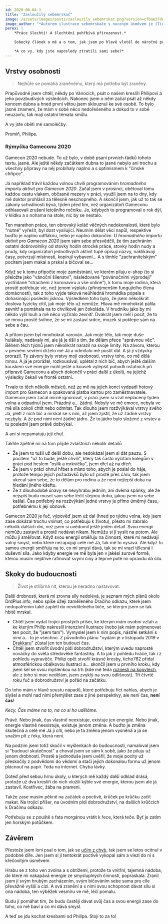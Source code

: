 ```yaml
---
id: 2020-06-04-1
title: "Zasloužilý sebemrskač"
image: /assets/images/posts/zaslouzily_sebemrskac.png?version=cfbae27ddaadbc8ecf0814f4b9e6e55d
image_author: "*Autorem ilustrace sebemrskače s nuceným úsměvem je [Ticho 762](https://www.facebook.com/ticho762). Děkuju!*"
perex: |
    *Práce šlechtí! A šlechtění pohřbívá přirozenost.*

    Sobecký článek o mě a o tom, jak jsem po hlavě vletěl do náročné práce, která nemá s DrdPlus.info nic společného a která zasypala mé Já. A tady z toho bylo půl roku ticha.

    *A co vy, kdy jste naposledy ztratili sami sebe?*
---
```


## Vrstvy osobnosti

> Nejhůře se pomáhá zraněnému, který má potřebu být zraněný.

Prapůvodně jsem chtěl, někdy po Vánocích, psát o našem kreslíři Philipovi a jeho povzbudivých výsledcích. Nakonec jsem o něm začal psát až někdy koncem dubna a hned první větou jsem sklouznul ke své osobě.
To bylo jasné znamení, že mám v sobě něco nedořešeného a dokud to v sobě neuzavřu, tak mají ostatní témata smůlu.

A vy jste oběti mé samoléčby.

Promiň, Philipe.

### Rýmyčka Gameconu 2020

Gamecon 2020 nebude. To už bylo, v době psaní prvních řádků tohoto textu, jasné. Ale ještě někdy začátkem dubna to jasné nebylo ani trochu a všechny přípravy na něj probíhaly naplno a s optimismem k "čínské chřipce".

Já například trávil každou volnou chvíli programováním *hromadného importu aktivit pro Gamecon 2020*. Začal jsem v prosinci, obětoval tomu každou cestu vlakem, občasné mezery v práci, využil jsem na to dny, kdy mě doktor prohlásil za tělesně neschopného. A skončil jsem, jak už to tak se zákony schválnosti bývá, týden před tím, než organizátoři Gameconu odhlasovali zrušení letošního ročníku.
Jo, kdybych to programoval o rok dýl, v klídku a s nohama na stole, nic by se nestalo.

Ten marathon práce, ten obrovský koláč věčných nedokonalostí, které bylo "nutné" vyřešit, byl dost vysilující. Neumím dělat věci napůl, respektive buďto je naplno odfláknu, nebo je naplno dokončím. U *hromadného importu aktivit pro Gamecon 2020* jsem sám sebe přesvědčil, že tím zachráním ostatní dobrovolníky od stovky hodin otrocké práce, stovky hodin nudy a prudy, kdy organizátoři jednotlivých aktivit tupě opisují názvy, naklikávají časy, potvrzují místnosti, kopírují vybavení... A s tímhle "zachranitelským" pocitem jsem makal a prskal a bičoval se...
 
 Když se k tomu připočte moje zaměstnání, ve kterém piluju e-shop (to si přeložte jako "vánoční šílenství", následované "povánočními výprodeji" vystřídané "strachem z koronaviru a vše online"), k tomu moje rodina, která prostě potřebuje víc, než jenom výplatu (přinejmenším fungujícího člena domácnosti), tak z toho vyjde taková neúhledná hromádka popela s dohasínající poslední jiskrou. 
Výsledkem toho bylo, že jsem několikrát doslova fyzicky cítil, jak moje tělo už nemůže. Hlava mě mnohokrát pálila zevnitř a pomáhala na to chvilkově jen čokoláda. V hrudníku jako by mi někdo vylil louh a mě něco vyžíralo zevnitř. Dvakrát jsem měl i pocit, že to se mnou prostě švihne, že se mi zastaví srdce, mozek si poklepe sám na sebe a čau.

A přitom jsem byl mnohokrát varován. Jak moje tělo, tak moje duše hulákaly, nadávaly mi, ale já je tišil s tím, že dělám přece "správnou věc". Během těch týdnů jsem několikrát narazil na svoje limity. Na závoru, kterou v pevném sevření drželo mé Já a odmítalo mě pustit dál. A já ji vždycky prorazil. Ty závory byly vrstvy mojí osobnosti, vrstvy toho, co mě dělá mnou. A já je prorážel, rozkousával, uplétal z nich bič, abych ještě dalším kouskem své energie mohl ještě o kousek vylepšit pohodlí ostatních při přípravě Gameconu a abych dokončil v práci další z úkolů, na jejichž výsledky čekali ve frontě ostatní.

Trvalo to těch několik měsíců, než ze mě na jejich konci vydpadl hotový import pro Gamecon a opakovaná platba kartou pro zaměstnavatele. Gamecon jsem začal mírně ignorovat, v práci jsem si vzal neplacený týden volna a odpadnul jsem. Prázdný a... žádný.
Nebyly ve mě emoce, nebyla ve mě síla cokoli chtít nebo odmítat. Tak dlouho jsem rozžvýkával vrstvy svého Já, pletl z nich bič a mrskal se s ním, až jsem zjistil, že už žádné vrstvy nezbyly. A že pod nimi není žádné jádro. Že to jádro bylo složené z vrstev a tu poslední jsem právě dožvýkal.

A ani si nepamatuju její chuť.

Takhle zpětně mi na tom přijde zvláštních několik detailů
- Že jsem to tušil už delší dobu, ale nedokázal jsem si dát pauzu. S pocitem "už to bude, ještě chvíli", který tak často vyčítám kolegům v práci pod heslem "oslík a mrkvička", jsem dřel až na dřeň.
- Že jsem v práci ohnul hřbet a místo toho, abych je poslal do háje, protože tempo jejich požadavků bylo už prostě přes čáru, tak jsem ukecal sám sebe, že to dělám pro rodinu a že není nejlepší doba na hledání jiného kšeftu.
- Že z dlouhodobé únavy se nevyhrabu jedním, ani dvěma spánky, ale že nejspíš budu muset sám sebe léčit stejnou dobu, jakou jsem na sebe kašlal. Čas potřebný na rozžvýkání jedné vrstvy je přímo úměrný času, potřebnému k její obnově.

Gamecon 2020 je fuč, výpověď jsem už dal (hned po týdnu volna, kdy jsem zase dokázal trochu vnímat, co potřebuju k životu), přesto mi zabralo několik dalších dní, než jsem si uvědomil ještě jeden detail. Svou energii nemůžu zastavit a prostě nedávat nikam. Nemůžu si jí syslit na potom. Ale můžu ji směřovat.
Když svou energii směřuju na činnosti, které mi nedávají valný smysl, nebo které nezapojují celé mé Já, tak mě to vysává. Ale když tu samou energii směřuju na to, co mi smysl dává, tak se mi vrací tělesná i duševní síla. Jako kdyby energie ve mě byla jen v jakési surové formě, kterou musím nejdříve rafinovat svými činy a teprve poté mi opravdu dá sílu.

## Skoky do budoucnosti

> Život je stříbrná nit, kterou je neradno nastavovat.

Další drobností, která mi zrovna síly nedolévá, je seznam mých plánů okolo DrdPlus.info, nebo spíše úžeji zaměřeného Dračího odkazu, které jsem nedopatřením také zapletl do neviditelného biče, se kterým jsem se tak hbitě mrskal.

- Chtěl jsem vydat trojici prostých příšer, ke kterým mám osobní vztah a ke kterým Philip nakreslil intenzivní ilustrace (nebo jak mám pojmenovat ten pocit, že "jsem tam"). Vymyslel jsem k nim popis, nástřel setkání s nimi a... to je všechno. Z původního plánu "vydám je v listopadu 2019 v [Drakkaru](https://drakkar.sk/)" zůstal jen ten budoucí čas.
- Chtěl jsem stvořit úvodní pidi dobrodružství, kterým uvedu naprosté nováčky do světa středověké fantastiky. A to jak z pohledu hráče, tak i z pohledu vypravěče. Philip opět stvořil krásné kresby, ticho762 přidal atmosférickou obálkovou ilustraci a... skončil jsem u prvního kroku, kdy jsem šel se svou myšlenkou na trh (kde mě teda [roznesli na kopytech](https://rpgforum.cz/forum/viewtopic.php?f=192&t=15361), ale z toho si moc nedělám, jsem zvyklý na svou odlišnost). Tři čtvrtě roku fuč a dobrodružství je pořád na začátku.

Do toho mám v hlavě soustu nápadů, které potřebuju říct nahlas, abych je slyšel a mohl nad nimi přemýšlet zase z jiné perspektivy, ale není čas, **není čas**!

*Kecy. Čas máme na to, na co si ho uděláme.*

Právě. Nebo jinak, čas vlastně neexistuje, existuje jen energiie. Nebo jinak, energie vlastně neexistuje, existuje jenom změna. A buďto je změna skutečná a celé mé Já ji cítí, nebo je ta změna jenom vysněná a já se snažím pít z řeky, která není.

Na podzim jsem totiž skočil v myšlenkách do budoucnosti, namaloval jsem si "budoucí skutečnost" a choval jsem se sám k sobě, jako že piluju už jenom drobnosti.
Prostě a jednoduše jsem uvěřil, že moje pocity už přeskočily z podvědomí do vědomí a stačí jejich dokonalou formu už jenom plácnout na papír. Teda na internet. Chyba lávky.

Doteď před sebou hrnu úkoly, u kterých mě každý další odklad drásá, protože už dva kreslíři do nich vložili kýble své energie, kterou jsem ale já zastavil. Kostřivec, žába na prameni.

Takže zase musím pěkně na začátek a poctivě, krůček po krůčku začít makat. Na trojici příšer, na úvodním pidi dobrodružství, na dalších krůčcích k Dračímu odkazu.

Potřebuju se z pouště s fata morgánou vrátit k řece, která teče. Byť je zatím jen horským potůčkem.

## Závěrem

Přestože jsem loni psal o tom, jak se [učím z chyb](../2019/2019-03-12-ucime_se_z_chyb.md), tak jsem se letos ocitnul v podobné díře. Jen jsem si jí tentokrát poctivě vykopal sám a vlezl do ní s křečovitým úsměvem.

Hrabu se z toho ven zvolna a s obtížemi, protože ta vnitřní, tajemná nádoba, do které mi nakapává energie ze smysluplných činností, popraskala. Zranil jsem jí svým hrubým zacházením, svým bičováním sebe sama pro cíle převážně vyšší a cizí. A svá zranění a s nimi svou schopnost dávat sílu si ona nádoba, ten výběžek vesmíru ve mě, léčí pomalu.

Budu jí pomáhat tím, že budu častěji dávat svůj čas a svou energii zase do toho, co mě baví a co mi dává smysl.

A teď se jdu kochat kresbami od Philipa. Stojí to za to!